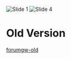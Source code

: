 ![Slide 1](https://github.com/user-attachments/assets/e7178367-5fcc-434b-a362-6f7248523290)
![Slide 4](https://github.com/user-attachments/assets/6515716d-213f-4b75-943f-f299c8b67906)

# Old Version

[forumgw-old](https://forumgw-old.vercel.app)
